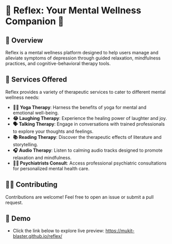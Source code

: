 # 🌟 Reflex: Your Mental Wellness Companion 🌟

## 📖 Overview
Reflex is a mental wellness platform designed to help users manage and alleviate symptoms of depression through guided relaxation, mindfulness practices, and cognitive-behavioral therapy tools. 


##  🚀 Services Offered
Reflex provides a variety of therapeutic services to cater to different mental wellness needs:

- **🧘‍♀️ Yoga Therapy**: Harness the benefits of yoga for mental and emotional well-being.
- **😂 Laughing Therapy**: Experience the healing power of laughter and joy.
- **🗣️ Talking Therapy**: Engage in conversations with trained professionals to explore your thoughts and feelings.
- **📚 Reading Therapy**: Discover the therapeutic effects of literature and storytelling.
- **🎧 Audio Therapy**: Listen to calming audio tracks designed to promote relaxation and mindfulness.
- **👩‍⚕️ Psychiatrists Consult**: Access professional psychiatric consultations for personalized mental health care.


## 🧑‍💻 Contributing
Contributions are welcome! Feel free to open an issue or submit a pull request.



## 🔗 Demo
- Click the link below to explore live preview:
  https://mukit-blaster.github.io/reflex/
